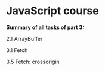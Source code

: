 # JavaScript course

**Summary of all tasks of part 3:**

2.1 ArrayBuffer

3.1 Fetch

3.5 Fetch: crossorigin
